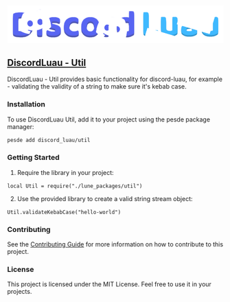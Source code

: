 <div align="center">
	<p>
		<a href=""><img src="https://raw.githubusercontent.com/DiscordLuau/.github/master/resource/DiscordLuau-Banner.png" width="512" alt="discord-luau"/></a>
	</p>
</div>

## [DiscordLuau - Util](https://pesde.dev/packages/discord_luau/util)

DiscordLuau - Util provides basic functionality for discord-luau, for example - validating the validity of a string to make sure it's kebab case.

### Installation

To use DiscordLuau Util, add it to your project using the pesde package manager:

```bash
pesde add discord_luau/util
```

### Getting Started

1. Require the library in your project:
```luau
local Util = require("./lune_packages/util")
```

2. Use the provided library to create a valid string stream object:
```luau
Util.validateKebabCase("hello-world")
```

### Contributing

See the [Contributing Guide](CONTRIBUTING) for more information on how to contribute to this project.

### License
This project is licensed under the MIT License. Feel free to use it in your projects.